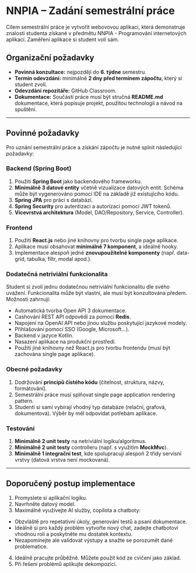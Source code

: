 # NNPIA – Zadání semestrální práce

Cílem semestrální práce je vytvořit webovovou aplikaci, která demonstruje znalosti studenta získané v předmětu NNPIA - Programování internetových aplikací. Zaměření aplikace si student volí sám.

## Organizační požadavky
- **Povinná konzultace:** nejpozději do **6. týdne** semestru.
- **Termín odevzdání:** minimálně **2 dny před termínem zápočtu**, který si student zvolí.
- **Odevzdání repozitáře:** GitHub Classroom.
- **Dokumentace:** Součástí práce musí být stručná **README.md** dokumentace, která popisuje projekt, použitou technologii a návod na spuštění.

---

## Povinné požadavky

Pro uznání semestrální práce a získání zápočtu je nutné splnit následující požadavky:

### Backend (Spring Boot)
1. Použití **Spring Boot** jako backendového frameworku.
2. **Minimálně 3 datové entity** včetně vizualizace datových entit. Schéma může být vygenerováno pomocí IDE na základě již existujícího kódu.
3. **Spring JPA** pro práci s databází.
4. **Spring Security** pro autentizaci a autorizaci pomocí JWT tokenů.
5. **Vícevrstvá architektura** (Model, DAO/Repository, Service, Controller).

### Frontend
1. Použití **React.js** nebo jiné knihovny pro tvorbu single page aplikace.
2. Aplikace musí obsahovat **minimálně 7 komponent**, a ideálně hooky.
3. Implementace alespoň jedné **znovupoužitelné komponenty** (např. data-grid, tabulka, filtr, modal apod.).

### Dodatečná netriviální funkcionalita
Student si zvolí jednu dodatečnou netriviální funkcionalitu dle svého uvážení. Funkcionalita může být vlastní, ale musí být konzultována předem. Možnosti zahrnují:

- Automatická tvorba Open API 3 dokumentace.
- Cashování REST API odpovědí za pomocí **Redis**.
- Napojení na OpenAI API nebo jinou službu poskytující jazykové modely.
- Přihlašování pomocí SSO (Google, Microsoft...).
- Backend v jazyce Kotlin.
- Nasazení aplikace na produkční prostředí.
- Použití jiné knihovny než React.js pro tvorbu frontendu (musí být zachována single page aplikace).

### Obecné požadavky
1. Dodržování **principů čistého kódu** (čitelnost, struktura, názvy, formátování).
2. Semestrální práce musí splňovat single page application rendering pattern.
3. Studenti si sami vybírají vhodný typ databáze (relační, grafová, dokumentová). Výběr by měl odpovídat potřebám aplikace.

### Testování
1. **Minimálně 2 unit testy** na netriviální logiku/algoritmus.
2. **Minimálně 2 unit testy** controlleru (např. s využitím **MockMvc**).
3. **Minimálně 1 integrační test**, kde spolupracují alespoň 2 třídy servisní vrstvy (datová vrstva není mockovaná).

---

## Doporučený postup implementace
1. Promyslete si aplikační logiku.
2. Navrhněte datový model.
3. Maximálně využívejte AI služby, copilota a chatboty:

- Obzvláště pro repetativní úkoly, generování testů a psaní dokumentace.
- Ideálně si pro každý problém vytvořte nový chat, zadejte chatbotovi vhodnou roli a poskytněte mu dostatek kontextu.
- Nezapomínejte ale validovat výstupy a snažte se porozumět dané problematice.

4. Ideálně pracujte průběžně. Můžete použít kód ze cvičení jako základ.
5. Při řešení problémů aplikujte dekompozici.